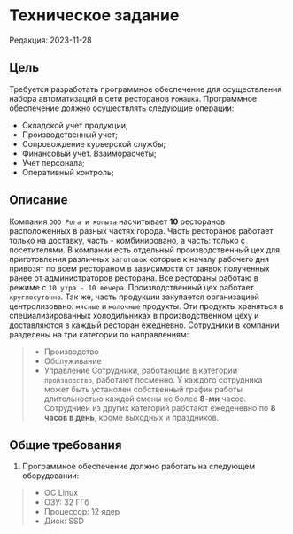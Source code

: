 # Техническое задание
Редакция: 2023-11-28

## Цель
Требуется разработать программное обеспечение для осуществления набора автоматизаций в сети ресторанов `Ромашка`.
Программное обеспечение должно осуществлять следующие операции:
* Складской учет продукции;
* Производственный учет;
* Сопровождение курьерской службы;
* Финансовый учет. Взаиморасчеты;
* Учет персонала; 
* Оперативный контроль;

## Описание
Компания `ООО Рога и копыта` насчитывает **10** ресторанов расположенных в разных частях города. Часть ресторанов
работает только на доставку, часть - комбинировано, а часть: только с посетителями. В компании есть отдельный
производственный цех для приготовления различных `заготовок` которые к началу рабочего дня привозят  по всем 
рестораном в зависимости  от заявок полученных ранее от администраторов ресторана.
Все рестораны работаю  в режиме с `10 утра - 10 вечера`. Производственный цех работает `круглосуточно`.
Так же, часть продукции закупается организацией центролизовано: `мясные` и `молочные` продукты. Эти продукты 
храняться  в специализированных холодильниках в производственном цеху и доставляются в каждый ресторан 
ежедневно. Сотрудники в компании разделены на три категории по направлениям:
> - Производство
> - Обслуживание
> - Управление
Сотрудники, работающие в категории `производство`, работают посменно. У каждого сотрудника может быть устанолен
собственный график работы длительностью каждой смены не более **8-ми** часов. Сотрудниеи из других
категорий работают ежеденевно по **8 часов в день**, кроме выходных и праздников.

## Общие требования
1. Программное обеспечение должно работать на следующем оборудовании:
> -  ОС Linux
> -  ОЗУ: 32 ГГб
> -  Процессор: 12 ядер
> -  Диск: SSD

 



  




